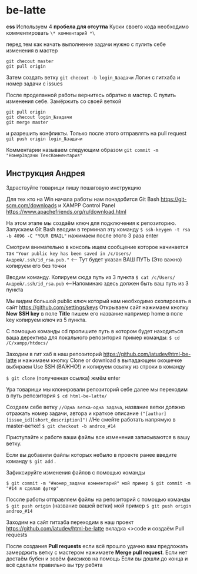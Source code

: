 # be-latte

**css**
Используем 4 **пробела для отсутпа**
Куски своего кода необходимо комментировать `\* комментарий *\`

перед тем как начать выполнение задачи нужно с пулить себе изменения в мастер
```
git checout master
git pull origin
```
Затем создать ветку
`git checout -b login_№задачи`
Логин с гитхаба и номер задачи с issues

После проделанной работы вернитесь обратно в мастер. С пулить изменения себе. Замёржить со своей веткой
```
git pull origin
git checout login_№задачи
git merge master
```
и разрешить конфликты. Только после этого отправлять на pull request
`git push origin login_№задачи`

Комментарии называем следующим образом
`git commit -m "НомерЗадачи ТексКомментария"`

Инструкция Андрея
---
Здраствуйте товарищи пишу пошаговую инструкцию

Для тех кто на Win начала работы нам понадобится Git Bash https://git-scm.com/downloads и XAMPP Control Panel https://www.apachefriends.org/ru/download.html

На этом этапе мы создаём ключ для подключения к репозиторию. Запускаем Git Bash вводим в терминал эту команду `$ ssh-keygen -t rsa -b 4096 -C "YOUR EMAIL"` нажимаем после этого 3 раза enter

Смотрим внимательно в консоль ищем сообщение которое начинается так `"Your public key has been saved in /c/Users/Андрей/.ssh/id_rsa.pub."` <-- Тут будет указан ВАШ ПУТЬ (Это важно) копируем его без точки

Вводим команду. Копируем сюда путь из 3 пункта `$ cat /c/Users/Андрей/.ssh/id_rsa.pub` <--Напоминаю здесь должен быть ваш путь из 3 пункта

Мы видим большой public ключ который нам необходимо скопировать в сайт https://github.com/settings/keys Открываем сайт нажимаем кнопку **New SSH key** в поле **Title** пишем его название например home в поле key копируем ключ из 5 пункта.

С помощью команды cd пропишите путь в котором будет находиться ваша деректива для локального репозитория пример команды: `$ cd /C/xampp/htdocs/`

Заходим в гит хаб в наш репозиторий https://github.com/iatudev/html-be-latte и нажимаем кнопку Clone or download в выпадающем окошечке выбираем Use SSH (ВАЖНО!) и копируем ссылку из строки в команду

`$ git clone` (полученная ссылка) жмём enter

Ура товарищи мы клонировали репозиторий себе далее мы переходим в путь репозитория `$ cd html-be-latte/`

Создаем себе ветку `//Одна ветка-одна задача`, название ветки должно отражать номер задачи, автора и краткое описание `("[author][issue_id][short_description]")` //Не смейте работать напрямую в master-ветке! `$ git checkout -b androo_#14`

Приступайте к работе ваши файлы все изменения записываются в вашу ветку.

Если вы добавили файлы которых небыло в проекте ранее введите команду `$ git add` .

Зафиксируйте изменения файлов с помощью команды

`$ git commit -m "#номер_задачи комментарий" мой пример $ git commit -m "#14 я сделал футер"`

Поссле работы отправляем файлы на репозиторий с помощью команды `$ git push origin` (название вашей ветки) мой пример `$ git push origin androo_#14`

Заходим на сайт гитхаба переходим в наш проект https://github.com/iatudev/html-be-latte вкладка <>code и создаём Pull requests

После создания **Pull requests** если всё прошло удачно вам предложать замерджить ветку с мастером нажимаете **Merge pull request**. Если нет достаём бубен и зовём фиксиков на помощь Если вы дошли до конца и всё сделали правильно вы тру ребята
